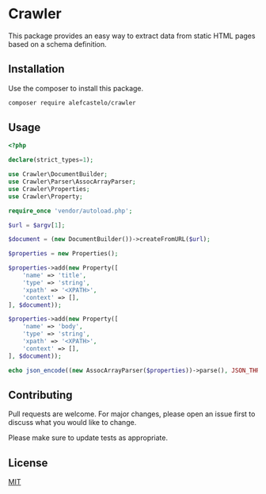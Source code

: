 # Crawler

This package provides an easy way to  extract data from static HTML pages based on a schema definition.

## Installation

Use the composer to install this package.

```bash
composer require alefcastelo/crawler
```

## Usage

```php
<?php

declare(strict_types=1);

use Crawler\DocumentBuilder;
use Crawler\Parser\AssocArrayParser;
use Crawler\Properties;
use Crawler\Property;

require_once 'vendor/autoload.php';

$url = $argv[1];

$document = (new DocumentBuilder())->createFromURL($url);

$properties = new Properties();

$properties->add(new Property([
    'name' => 'title',
    'type' => 'string',
    'xpath' => '<XPATH>',
    'context' => [],
], $document));

$properties->add(new Property([
    'name' => 'body',
    'type' => 'string',
    'xpath' => '<XPATH>',
    'context' => [],
], $document));

echo json_encode((new AssocArrayParser($properties))->parse(), JSON_THROW_ON_ERROR).PHP_EOL;
```

## Contributing
Pull requests are welcome. For major changes, please open an issue first to discuss what you would like to change.

Please make sure to update tests as appropriate.

## License
[MIT](https://choosealicense.com/licenses/mit/)

